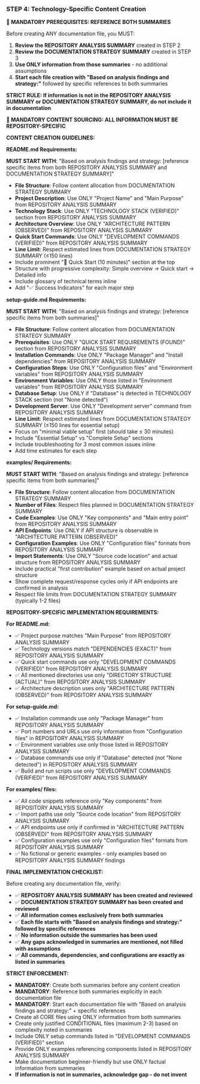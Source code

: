 ### STEP 4: Technology-Specific Content Creation

**🚨 MANDATORY PREREQUISITES: REFERENCE BOTH SUMMARIES**

Before creating ANY documentation file, you MUST:

1. **Review the REPOSITORY ANALYSIS SUMMARY** created in STEP 2
2. **Review the DOCUMENTATION STRATEGY SUMMARY** created in STEP 3
3. **Use ONLY information from those summaries** - no additional assumptions
4. **Start each file creation with "Based on analysis findings and strategy:"** followed by specific references to both summaries

**STRICT RULE: If information is not in the REPOSITORY ANALYSIS SUMMARY or DOCUMENTATION STRATEGY SUMMARY, do not include it in documentation**

**🚨 MANDATORY CONTENT SOURCING: ALL INFORMATION MUST BE REPOSITORY-SPECIFIC**

**CONTENT CREATION GUIDELINES:**

**README.md Requirements:**

**MUST START WITH**: "Based on analysis findings and strategy: [reference specific items from both REPOSITORY ANALYSIS SUMMARY and DOCUMENTATION STRATEGY SUMMARY]"

- **File Structure**: Follow content allocation from DOCUMENTATION STRATEGY SUMMARY
- **Project Description**: Use ONLY "Project Name" and "Main Purpose" from REPOSITORY ANALYSIS SUMMARY
- **Technology Stack**: Use ONLY "TECHNOLOGY STACK (VERIFIED)" section from REPOSITORY ANALYSIS SUMMARY
- **Architecture Overview**: Use ONLY "ARCHITECTURE PATTERN (OBSERVED)" from REPOSITORY ANALYSIS SUMMARY
- **Quick Start Commands**: Use ONLY "DEVELOPMENT COMMANDS (VERIFIED)" from REPOSITORY ANALYSIS SUMMARY
- **Line Limit**: Respect estimated lines from DOCUMENTATION STRATEGY SUMMARY (≤150 lines)
- Include prominent "🚀 Quick Start (10 minutes)" section at the top
- Structure with progressive complexity: Simple overview → Quick start → Detailed info
- Include glossary of technical terms inline
- Add "✅ Success Indicators" for each major step

**setup-guide.md Requirements:**

**MUST START WITH**: "Based on analysis findings and strategy: [reference specific items from both summaries]"

- **File Structure**: Follow content allocation from DOCUMENTATION STRATEGY SUMMARY
- **Prerequisites**: Use ONLY "QUICK START REQUIREMENTS (FOUND)" section from REPOSITORY ANALYSIS SUMMARY
- **Installation Commands**: Use ONLY "Package Manager" and "Install dependencies" from REPOSITORY ANALYSIS SUMMARY
- **Configuration Steps**: Use ONLY "Configuration files" and "Environment variables" from REPOSITORY ANALYSIS SUMMARY
- **Environment Variables**: Use ONLY those listed in "Environment variables" from REPOSITORY ANALYSIS SUMMARY
- **Database Setup**: Use ONLY if "Database" is detected in TECHNOLOGY STACK section (not "None detected")
- **Development Server**: Use ONLY "Development server" command from REPOSITORY ANALYSIS SUMMARY
- **Line Limit**: Respect estimated lines from DOCUMENTATION STRATEGY SUMMARY (≤150 lines for essential setup)
- Focus on "minimal viable setup" first (should take ≤ 30 minutes)
- Include "Essential Setup" vs "Complete Setup" sections
- Include troubleshooting for 3 most common issues inline
- Add time estimates for each step

**examples/ Requirements:**

**MUST START WITH**: "Based on analysis findings and strategy: [reference specific items from both summaries]"

- **File Structure**: Follow content allocation from DOCUMENTATION STRATEGY SUMMARY
- **Number of Files**: Respect files planned in DOCUMENTATION STRATEGY SUMMARY
- **Code Examples**: Use ONLY "Key components" and "Main entry point" from REPOSITORY ANALYSIS SUMMARY
- **API Endpoints**: Use ONLY if API structure is observable in "ARCHITECTURE PATTERN (OBSERVED)"
- **Configuration Examples**: Use ONLY "Configuration files" formats from REPOSITORY ANALYSIS SUMMARY
- **Import Statements**: Use ONLY "Source code location" and actual structure from REPOSITORY ANALYSIS SUMMARY
- Include practical "first contribution" example based on actual project structure
- Show complete request/response cycles only if API endpoints are confirmed in analysis
- Respect file limits from DOCUMENTATION STRATEGY SUMMARY (typically 1-2 files)

**REPOSITORY-SPECIFIC IMPLEMENTATION REQUIREMENTS:**

**For README.md:**

- ✅ Project purpose matches "Main Purpose" from REPOSITORY ANALYSIS SUMMARY
- ✅ Technology versions match "DEPENDENCIES (EXACT)" from REPOSITORY ANALYSIS SUMMARY
- ✅ Quick start commands use only "DEVELOPMENT COMMANDS (VERIFIED)" from REPOSITORY ANALYSIS SUMMARY
- ✅ All mentioned directories use only "DIRECTORY STRUCTURE (ACTUAL)" from REPOSITORY ANALYSIS SUMMARY
- ✅ Architecture description uses only "ARCHITECTURE PATTERN (OBSERVED)" from REPOSITORY ANALYSIS SUMMARY

**For setup-guide.md:**

- ✅ Installation commands use only "Package Manager" from REPOSITORY ANALYSIS SUMMARY
- ✅ Port numbers and URLs use only information from "Configuration files" in REPOSITORY ANALYSIS SUMMARY
- ✅ Environment variables use only those listed in REPOSITORY ANALYSIS SUMMARY
- ✅ Database commands use only if "Database" detected (not "None detected") in REPOSITORY ANALYSIS SUMMARY
- ✅ Build and run scripts use only "DEVELOPMENT COMMANDS (VERIFIED)" from REPOSITORY ANALYSIS SUMMARY

**For examples/ files:**

- ✅ All code snippets reference only "Key components" from REPOSITORY ANALYSIS SUMMARY
- ✅ Import paths use only "Source code location" from REPOSITORY ANALYSIS SUMMARY
- ✅ API endpoints use only if confirmed in "ARCHITECTURE PATTERN (OBSERVED)" from REPOSITORY ANALYSIS SUMMARY
- ✅ Configuration examples use only "Configuration files" formats from REPOSITORY ANALYSIS SUMMARY
- ✅ No fictional or generic examples - only examples based on REPOSITORY ANALYSIS SUMMARY findings

**FINAL IMPLEMENTATION CHECKLIST:**

Before creating any documentation file, verify:

- ✅ **REPOSITORY ANALYSIS SUMMARY has been created and reviewed**
- ✅ **DOCUMENTATION STRATEGY SUMMARY has been created and reviewed**
- ✅ **All information comes exclusively from both summaries**
- ✅ **Each file starts with "Based on analysis findings and strategy:" followed by specific references**
- ✅ **No information outside the summaries has been used**
- ✅ **Any gaps acknowledged in summaries are mentioned, not filled with assumptions**
- ✅ **All commands, dependencies, and configurations are exactly as listed in summaries**

**STRICT ENFORCEMENT:**

- **MANDATORY**: Create both summaries before any content creation
- **MANDATORY**: Reference both summaries explicitly in each documentation file
- **MANDATORY**: Start each documentation file with "Based on analysis findings and strategy:" + specific references
- Create all CORE files using ONLY information from both summaries
- Create only justified CONDITIONAL files (maximum 2-3) based on complexity noted in summaries
- Include ONLY setup commands listed in "DEVELOPMENT COMMANDS (VERIFIED)" section
- Provide ONLY examples referencing components listed in REPOSITORY ANALYSIS SUMMARY
- Make documentation beginner-friendly but use ONLY factual information from summaries
- **If information is not in summaries, acknowledge gap - do not invent**

